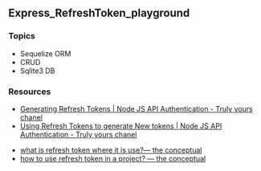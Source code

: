## Express_RefreshToken_playground

### Topics
* Sequelize ORM
* CRUD 
* Sqlite3 DB

### Resources
* <a href="https://www.youtube.com/watch?v=tI_k0wQufKc">Generating Refresh Tokens | Node JS API Authentication - Truly yours chanel</a>
* <a href="https://www.youtube.com/watch?v=e5arKkbhEyE">Using Refresh Tokens to generate New tokens | Node JS API Authentication - Truly yours chanel </a>
- <a href="https://www.youtube.com/watch?v=aX_eefyRozQ">what is refresh token where it is use?— the conceptual</a>
- <a href="https://www.youtube.com/watch?v=GGt_HSkmmNU">how to use refresh token in a project? — the conceptual</a>